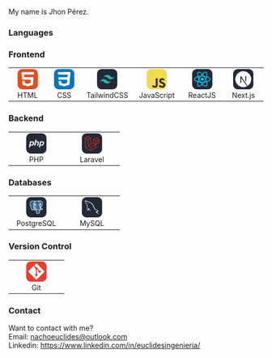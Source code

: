 My name is Jhon Pérez.


### Languages


### Frontend

<table>
  <tr>
    <td align="center" width="96">
      <a>
        <img src="https://github.com/tandpfun/skill-icons/blob/main/icons/HTML.svg" width="40"/>
      </a>
      <br>HTML
    </td>
    <td align="center" width="96">
      <a>
        <img src="https://github.com/tandpfun/skill-icons/blob/main/icons/CSS.svg" width="40"/>
      </a>
      <br>CSS
    </td>
     <td align="center" width="96">
      <a>
        <img src="https://github.com/tandpfun/skill-icons/blob/main/icons/TailwindCSS-Dark.svg" width="40"/>
      </a>
      <br>TailwindCSS
    </td>   
    <td align="center" width="96">
      <a>
        <img src="https://github.com/tandpfun/skill-icons/blob/main/icons/JavaScript.svg" width="40"/>
      </a>
      <br>JavaScript
    </td>
    <td align="center" width="96">
      <a>
        <img src="https://github.com/tandpfun/skill-icons/blob/main/icons/React-Dark.svg" width="40"/>
        </a>
        <br>ReactJS
    </td> 
    <td align="center" width="96">
      <a>
        <img src="https://github.com/tandpfun/skill-icons/blob/main/icons/NextJS-Dark.svg" width="40"/>
      </a>
      <br>Next.js
    </td>     
  </tr>
</table>


### Backend

<table>
  <tr>
    <td align="center" width="96">
      <a>
        <img src="https://github.com/tandpfun/skill-icons/blob/main/icons/PHP-Dark.svg" width="40"/>
      </a>
      <br>PHP
    </td>
    <td align="center" width="96">
      <a>
        <img src="https://github.com/tandpfun/skill-icons/blob/main/icons/Laravel-Dark.svg" width="40"/>
      </a>
      <br>Laravel
    </td>
  </tr>
</table>


### Databases

<table>
  <tr>
    <td align="center" width="96">
      <a>
        <img src="https://github.com/tandpfun/skill-icons/blob/main/icons/PostgreSQL-Dark.svg" width="40"/>
      </a>
      <br>PostgreSQL
    </td>
    <td align="center" width="96">
      <a>
        <img src="https://github.com/tandpfun/skill-icons/blob/main/icons/MySQL-Dark.svg" width="40"/>
      </a>
      <br>MySQL
    </td>
  </tr>
</table>


###  Version Control

<table>
  <tr>
    <td align="center" width="96">
      <a>
        <img src="https://github.com/tandpfun/skill-icons/blob/main/icons/Git.svg" width="40"/>
      </a>
      <br>Git
    </td>
  </tr>
</table>


### Contact

Want to contact with me? </br>
Email: nachoeuclides@outlook.com </br>
Linkedin: https://www.linkedin.com/in/euclidesingenieria/

